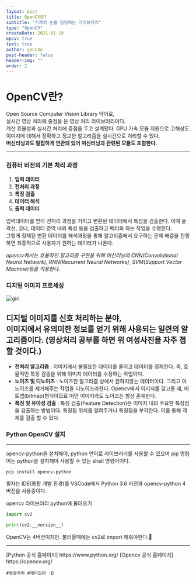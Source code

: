 ```yaml
---
layout: post
title: OpenCV란?
subtitle: "기계의 눈을 담당하는 라이브러리"
type: "OpenCV"
createDate: 2021-01-19
opcv: true
text: true
author: yoncho
post-header: false
header-img: ""
order: 2
---
```


# OpenCV란?

Open Source Computer Vision Library 약어로,   
실시간 영상 처리에 중점을 둔 영상 처리 라이브러리이다.  
계산 효율성과 실시간 처리에 중점을 두고 설계됐다. GPU 가속 모듈 지원으로 고해상도 이미지에 대해서 정확하고 정교한 알고리즘을 실시간으로 처리할 수 있다.  
**머신러닝과도 밀접하게 연관돼 있어 머신러닝과 관련된 모듈도 포함한다.**

<hr>

### 컴퓨터 비전의 기본 처리 과정

1. **입력 데이터** 
2. **전처리 과정** 
3. **특징 검출**
4. **데이터 해석**
5. **출력 데이터**

입력데이터를 받아 전처리 과정을 거치고 변환된 데이터에서 특징을 검출한다. 이때 윤곽선, 코너, 데이터 영역 내의 특성 등을 검출하고 벡터화 하는 작업을 수행한다.  
그렇게 정제된 변환 데이터를 해석과정을 통해 알고리즘에서 요구하는 문제 해결을 진행하면 최종적으로 사용자가 원하는 데이터가 나온다.

*opencv에서는 효율적인 알고리즘 구현을 위해 머신러닝의 CNN(Convolutional Neural Network), RNN(Recurrent Neural Networks), SVM(Support Vector Machine)등을 적용한다.*

### 디지털 이미지 프로세싱

![girl](https://user-images.githubusercontent.com/44021629/105041127-f6b39500-5aa5-11eb-933d-70513cc1fcec.png)

디지털 이미지를 신호 처리하는 분야,   
이미지에서 유의미한 정보를 얻기 위해 사용되는 일련의 알고리즘이다.
(영상처리 공부를 하면 위 여성사진을 자주 접할 것이다.)
---

- **전처리 알고리즘** : 이미지에서 불필요한 데이터를 줄이고 데이터를 정제한다. 즉, 효율적인 특징 검출을 위해 이미지 데이터를 수정하는 작업이다.
- **노이즈 및 디노이즈** : 노이즈란 알고리즘 상에서 원하지않는 데이터이다. 그리고 이 노이즈를 제거해주는 작업을 디노이즈라한다. Opencv에서 이미지를 갖고올 때, 비트맵(bitmap)형식이므로 어떤 이미지라도 노이즈는 항상 존재한다. 
- **특징 및 유아성 검출** : 특징 검출(Feature Detection)은 이미지 내의 주요한 특징점을 검출하는 방법이다. 특징점 위치를 알려주거나 특징점을 부각한다. 이를 통해 객체를 검출 할 수 있다.


### Python OpenCV 설치

---
opencv-python을 설치해야, python 언어로 라이브러리를 사용할 수 있으며 pip 명령어는 python을 설치해야 사용할 수 있는 shell 명령어이다.

```
pip install opencv-python

```
필자는 IDE(통합 개발 환경)를 VSCode에서 Python 3.6 버전과 opencv-python 4 버전을 사용중이다.  

opencv 라이브러리 python에 불러오기

```py
import cv2

print(cv2.__version__)
```
OpenCV는 4버전이지만. 불러올때에는 cv2로 import 해줘야한다.🙂

<hr>
[Python 공식 홈페이지]   
https://www.python.org/  
[Opencv 공식 홈페이지]    
https://opencv.org/  

<code>#영상처리 #재미있다 :D</code>
